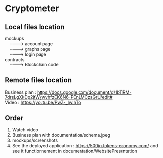 # Cryptometer
## Local files location
mockups<br>
&nbsp;&nbsp;&nbsp;&nbsp;----> account page<br>
&nbsp;&nbsp;&nbsp;&nbsp;----> graphs page<br>
&nbsp;&nbsp;&nbsp;&nbsp;----> login page<br>
contracts<br>
&nbsp;&nbsp;&nbsp;&nbsp;----> Blockchain code<br>
## Remote files location
Business plan : https://docs.google.com/document/d/1bTlRM-7drsLgXkDp2jtWywvhfzEK6N6-PEnLMCzsGrU/edit# <br>
Video : https://youtu.be/PwZ-_IwIhTo
## Order
1. Watch video
2. Business plan with documentation/schema.jpeg
3. mockups/screenshots
4. See the deployed application : https://500iq.tokens-economy.com/ and see it functionnement in documentation/WebsitePresentation
